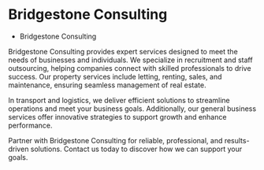 # Bridgestone Consulting

- Bridgestone Consulting  

Bridgestone Consulting provides expert services designed to meet the needs of businesses and individuals. We specialize in recruitment and staff outsourcing, helping companies connect with skilled professionals to drive success. Our property services include letting, renting, sales, and maintenance, ensuring seamless management of real estate.  

In transport and logistics, we deliver efficient solutions to streamline operations and meet your business goals. Additionally, our general business services offer innovative strategies to support growth and enhance performance.  

Partner with Bridgestone Consulting for reliable, professional, and results-driven solutions. Contact us today to discover how we can support your goals.  



